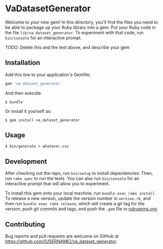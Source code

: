# VaDatasetGenerator

Welcome to your new gem! In this directory, you'll find the files you need to be able to package up your Ruby library into a gem. Put your Ruby code in the file `lib/va_dataset_generator`. To experiment with that code, run `bin/console` for an interactive prompt.

TODO: Delete this and the text above, and describe your gem

## Installation

Add this line to your application's Gemfile:

```ruby
gem 'va_dataset_generator'
```

And then execute:

    $ bundle

Or install it yourself as:

    $ gem install va_dataset_generator

## Usage

    $ bin/generate > whatever.csv

## Development

After checking out the repo, run `bin/setup` to install dependencies. Then, run `rake spec` to run the tests. You can also run `bin/console` for an interactive prompt that will allow you to experiment.

To install this gem onto your local machine, run `bundle exec rake install`. To release a new version, update the version number in `version.rb`, and then run `bundle exec rake release`, which will create a git tag for the version, push git commits and tags, and push the `.gem` file to [rubygems.org](https://rubygems.org).

## Contributing

Bug reports and pull requests are welcome on GitHub at https://github.com/[USERNAME]/va_dataset_generator.

